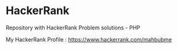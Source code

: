 # HackerRank
Repository with HackerRank Problem solutions - PHP

My HackerRank Profile :  https://www.hackerrank.com/mahbubme
